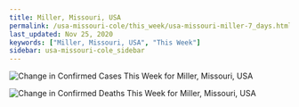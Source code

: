 ```yaml
---
title: Miller, Missouri, USA
permalink: /usa-missouri-cole/this_week/usa-missouri-miller-7_days.html
last_updated: Nov 25, 2020
keywords: ["Miller, Missouri, USA", "This Week"]
sidebar: usa-missouri-cole_sidebar
---
```


![Change in Confirmed Cases This Week for Miller, Missouri, USA](/covid_tracker/images/graphs/usa-missouri-miller-delta_confirmed-7_days_graph.png)

![Change in Confirmed Deaths This Week for Miller, Missouri, USA](/covid_tracker/images/graphs/usa-missouri-miller-delta_deaths-7_days_graph.png)
